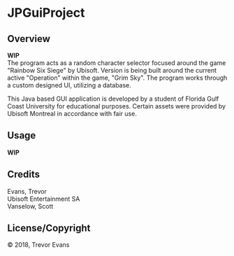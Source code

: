# JPGuiProject  

## Overview  
**WIP**  
The program acts as a random character selector focused around the game "Rainbow Six Siege" by Ubisoft. Version is 
being built around the current active "Operation" within the game, "Grim Sky". The program works through a custom 
designed UI, utilizing a database.

This Java based GUI application is developed by a student of Florida Gulf Coast University for educational purposes. 
Certain assets were provided by Ubisoft Montreal in accordance with fair use.

## Usage 
**WIP**  

## Credits  
Evans, Trevor  
Ubisoft Entertainment SA   
Vanselow, Scott

## License/Copyright
© 2018, Trevor Evans
